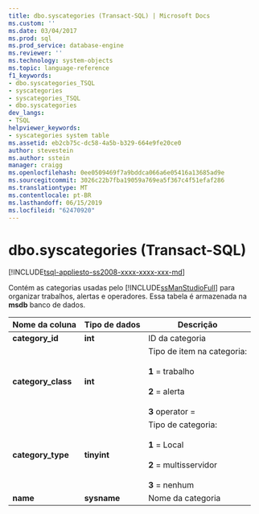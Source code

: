 ```yaml
---
title: dbo.syscategories (Transact-SQL) | Microsoft Docs
ms.custom: ''
ms.date: 03/04/2017
ms.prod: sql
ms.prod_service: database-engine
ms.reviewer: ''
ms.technology: system-objects
ms.topic: language-reference
f1_keywords:
- dbo.syscategories_TSQL
- syscategories
- syscategories_TSQL
- dbo.syscategories
dev_langs:
- TSQL
helpviewer_keywords:
- syscategories system table
ms.assetid: eb2cb75c-dc58-4a5b-b329-664e9fe20ce0
author: stevestein
ms.author: sstein
manager: craigg
ms.openlocfilehash: 0ee0509469f7a9bddca066a6e05416a13685ad9e
ms.sourcegitcommit: 3026c22b7fba19059a769ea5f367c4f51efaf286
ms.translationtype: MT
ms.contentlocale: pt-BR
ms.lasthandoff: 06/15/2019
ms.locfileid: "62470920"
---
```

# <a name="dbosyscategories-transact-sql"></a>dbo.syscategories (Transact-SQL)
[!INCLUDE[tsql-appliesto-ss2008-xxxx-xxxx-xxx-md](../../includes/tsql-appliesto-ss2008-xxxx-xxxx-xxx-md.md)]

  Contém as categorias usadas pelo [!INCLUDE[ssManStudioFull](../../includes/ssmanstudiofull-md.md)] para organizar trabalhos, alertas e operadores. Essa tabela é armazenada na **msdb** banco de dados.  
  
|Nome da coluna|Tipo de dados|Descrição|  
|-----------------|---------------|-----------------|  
|**category_id**|**int**|ID da categoria|  
|**category_class**|**int**|Tipo de item na categoria:<br /><br /> **1** = trabalho<br /><br /> **2** = alerta<br /><br /> **3** operator =|  
|**category_type**|**tinyint**|Tipo de categoria:<br /><br /> **1** = Local<br /><br /> **2** = multisservidor<br /><br /> **3** = nenhum|  
|**name**|**sysname**|Nome da categoria|  
  
  
